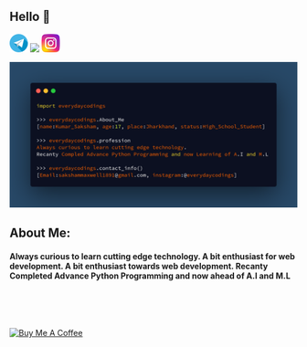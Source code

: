 ## Hello 🙏

[![](images/telegram(1).png)](https://t.me/everydaycodings1)
![](https://www.flaticon.com/free-icon/gmail_732200?term=gmail&page=1&position=2)
[![](images/instagram-sketched.png)](https://www.instagram.com/everydaycodings)

![](https://github.com/everydaycodings/everydaycodings/blob/master/aboutMe.png)

## About Me:
#### Always curious to learn cutting edge technology. A bit enthusiast for web development. A bit enthusiast towards web development. Recanty Completed Advance Python Programming and now ahead of A.I and M.L
<br> <br> <br>  

<a href="https://www.buymeacoffee.com/everydaycodings" target="_blank"><img src="https://cdn.buymeacoffee.com/buttons/lato-orange.png" alt="Buy Me A Coffee" style="height: 51px !important;width: 80px !important;" ></a>
